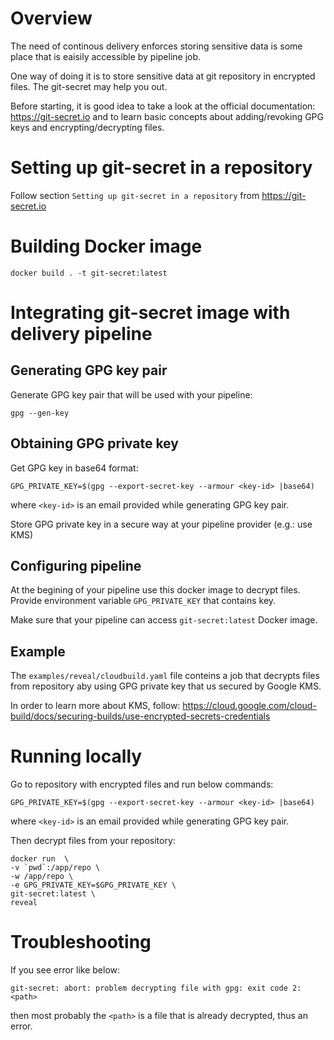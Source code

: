 # Overview
The need of continous delivery enforces storing sensitive data is some place that is eaisily accessible by pipeline job.

One way of doing it is to store sensitive data at git repository in encrypted files. The git-secret may help you out. 

Before starting, it is good idea to take a look at the official documentation: https://git-secret.io and to learn basic concepts about adding/revoking GPG keys and encrypting/decrypting files.



# Setting up git-secret in a repository
Follow section `Setting up git-secret in a repository` from https://git-secret.io

# Building Docker image
```
docker build . -t git-secret:latest
```

# Integrating git-secret image with delivery pipeline

## Generating GPG key pair
Generate GPG key pair that will be used with your pipeline:
```
gpg --gen-key
```

## Obtaining GPG private key
Get GPG key in base64 format:
```
GPG_PRIVATE_KEY=$(gpg --export-secret-key --armour <key-id> |base64)
```
where `<key-id>` is an email provided while generating GPG key pair.

Store GPG private key in a secure way at your pipeline provider (e.g.: use KMS)

## Configuring pipeline
At the begining of your pipeline use this docker image to decrypt files. Provide environment variable `GPG_PRIVATE_KEY` that contains  key.

Make sure that your pipeline can access `git-secret:latest` Docker image.

## Example

The `examples/reveal/cloudbuild.yaml` file conteins a job that decrypts files from repository aby using GPG private key that us secured by Google KMS.

In order to learn more about KMS, follow: https://cloud.google.com/cloud-build/docs/securing-builds/use-encrypted-secrets-credentials


# Running locally
Go to repository with encrypted files and run below commands:
```
GPG_PRIVATE_KEY=$(gpg --export-secret-key --armour <key-id> |base64)
```
where `<key-id>` is an email provided while generating GPG key pair. 

Then decrypt files from your repository:


```
docker run  \
-v `pwd`:/app/repo \
-w /app/repo \
-e GPG_PRIVATE_KEY=$GPG_PRIVATE_KEY \
git-secret:latest \
reveal
```

# Troubleshooting
If you see error like below:
```
git-secret: abort: problem decrypting file with gpg: exit code 2: <path>
```
then most probably the `<path>` is a file that is already decrypted, thus an error.

